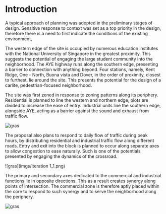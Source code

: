 # Introduction

A typical approach of planning was adopted in the preliminary stages of design. Sensitive response to context was set as a top priority in the design, therefore there is a need to first indicate the conditions of the existing environment, 

The western edge of the site is occupied by numerous education institutes with the National University of Singapore in the greatest proximity. This suggests the potential of engaging the large student community into the neighborhood. The AYE highway runs along the southern edge, presenting a barrier to connection with anything beyond. Four stations, namely, Kent Ridge, One - North, Buona vista and Dover, in the order of proximity, closest to furthest, lie around the site. This presents the potential for the design of a carlite, pedestrian-focused neighborhood. 

The site was first zoned in response to zoning patterns along its periphery. Residential is planned to line the western and northern edge, plots are divided to increase the ease of entry. Industrial units line the southern edge, alongside AYE, acting as a barrier against the sound and exhaust from traffic flow.

![gras](imgs/zoning.jpg)

The proposal also plans to respond to daily flow of traffic during peak hours, by distributing residential and industrial traffic flow along different roads. Entry and exit into the block is planned to occur along separate axes to allow congestion to ease naturally. Such is one of the potentials presented by engaging the dynamics of the crossroad.

![gras](imgs/iteration 1_1.png)

The primary and secondary axes dedicated to the commercial and industrial functions lie in opposite directions. This as a result creates synergy along points of intersection. The commercial zone is therefore aptly placed within the core to respond to such synergy and to serve the neighborhood along the periphery.

![gras](imgs/axis.jpg)



